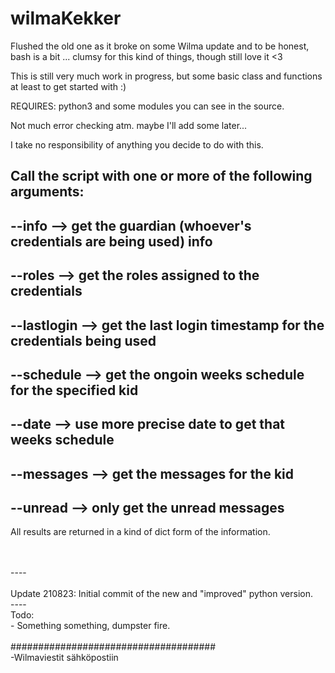 # wilmaKekker

Flushed the old one as it broke on some Wilma update and to be honest, bash is a bit ... clumsy for this kind of things, though still love it <3

This is still very much work in progress, but some basic class and functions at least to get started with :)

REQUIRES: python3 and some modules you can see in the source.

Not much error checking atm. maybe I'll add some later...

I take no responsibility of anything you decide to do with this.

## Call the script with one or more of the following arguments:
## --info --> get the guardian (whoever's credentials are being used) info
## --roles --> get the roles assigned to the credentials
## --lastlogin --> get the last login timestamp for the credentials being used
## --schedule --> get the ongoin weeks schedule for the specified kid
## --date --> use more precise date to get that weeks schedule
## --messages --> get the messages for the kid
## --unread --> only get the unread messages

All results are returned in a kind of dict form of the information.

</br>
</br>----</br>
</br>Update 210823: Initial commit of the new and "improved" python version.
</br>----</br>
Todo: </br>
    - Something something, dumpster fire.</br>
</br>
#####################################</br>
-Wilmaviestit sähköpostiin
